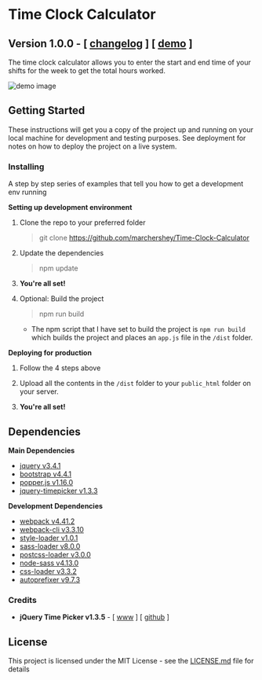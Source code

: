 # Time Clock Calculator

## Version 1.0.0 - [ [changelog](https://github.com/marchershey/Time-Clock-Calculator/blob/master/CHANGELOG.md) ] [ [demo](https://marchershey.github.io/Time-Clock-Calculator/demo/) ]

The time clock calculator allows you to enter the start and end time of your shifts for the week to get the total hours worked.

![demo image](https://i.imgur.com/5Cx3ceK.gif)

## Getting Started

These instructions will get you a copy of the project up and running on your local machine for development and testing purposes. See deployment for notes on how to deploy the project on a live system.

### Installing

A step by step series of examples that tell you how to get a development env running

**Setting up development environment**

1. Clone the repo to your preferred folder
    > git clone https://github.com/marchershey/Time-Clock-Calculator

2. Update the dependencies
    > npm update

3. **You're all set!**

4. Optional: Build the project
    > npm run build
    - The npm script that I have set to build the project is `npm run build` which builds the project and places an `app.js` file in the `/dist` folder.

**Deploying for production**

1. Follow the 4 steps above

2. Upload all the contents in the `/dist` folder to your `public_html` folder on your server. 

3. **You're all set!**

## Dependencies

**Main Dependencies**

- [jquery v3.4.1](https://www.npmjs.com/package/jquery)
- [bootstrap v4.4.1](https://www.npmjs.com/package/bootstrap)
- [popper.js v1.16.0](https://www.npmjs.com/package/popper.js)
- [jquery-timepicker v1.3.3](https://www.npmjs.com/package/jquery-timepicker)

**Development Dependencies**

- [webpack v4.41.2](https://www.npmjs.com/package/webpack)
- [webpack-cli v3.3.10](https://www.npmjs.com/package/webpack-cli)
- [style-loader v1.0.1](https://www.npmjs.com/package/style-loader)
- [sass-loader v8.0.0](https://www.npmjs.com/package/sass-loader)
- [postcss-loader v3.0.0](https://www.npmjs.com/package/postcss-loader)
- [node-sass v4.13.0](https://www.npmjs.com/package/node-sass)
- [css-loader v3.3.2](https://www.npmjs.com/package/css-loader)
- [autoprefixer v9.7.3](https://www.npmjs.com/package/autoprefixer)

### Credits

- **jQuery Time Picker v1.3.5** - [ [www](https://timepicker.co/) ] [ [github](https://github.com/wvega/timepicker/releases) ]

## License

This project is licensed under the MIT License - see the [LICENSE.md](LICENSE.md) file for details
